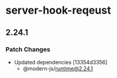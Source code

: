 # server-hook-reqeust

## 2.24.1

### Patch Changes

- Updated dependencies [13354d3356]
  - @modern-js/runtime@2.24.1
